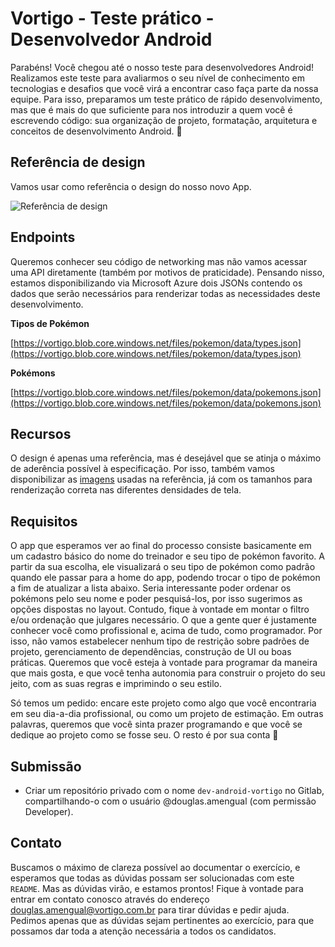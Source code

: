 # Vortigo - Teste prático - Desenvolvedor Android

Parabéns! Você chegou até o nosso teste para desenvolvedores Android! 
Realizamos este teste para avaliarmos o seu nível de conhecimento em tecnologias e desafios que você virá a encontrar caso faça parte da nossa equipe.
Para isso, preparamos um teste prático de rápido desenvolvimento, mas que é mais do que suficiente para nos introduzir a quem você é escrevendo código: sua organização de projeto, formatação, arquitetura e conceitos de desenvolvimento Android. 🤘  


## Referência de design

Vamos usar como referência o design do nosso novo App.

![Referência de design](https://vortigo.blob.core.windows.net/files/pokemon/assets/layout.png)  

## Endpoints

Queremos conhecer seu código de networking mas não vamos acessar uma API diretamente (também por motivos de praticidade). Pensando nisso, estamos disponibilizando via Microsoft Azure dois JSONs contendo os dados que serão necessários para renderizar todas as necessidades deste desenvolvimento.

**Tipos de Pokémon**

[https://vortigo.blob.core.windows.net/files/pokemon/data/types.json](https://vortigo.blob.core.windows.net/files/pokemon/data/types.json)  

**Pokémons**

[https://vortigo.blob.core.windows.net/files/pokemon/data/pokemons.json](https://vortigo.blob.core.windows.net/files/pokemon/data/pokemons.json)

## Recursos

O design é apenas uma referência, mas é desejável que se atinja o máximo de aderência possível à especificação. Por isso, também vamos disponibilizar as [imagens](https://vortigo.blob.core.windows.net/files/pokemon/assets/images.zip) usadas na referência, já com os tamanhos para renderização correta nas diferentes densidades de tela.

## Requisitos

O app que esperamos ver ao final do processo consiste basicamente em um cadastro básico do nome do treinador e seu tipo de pokémon favorito. A partir da sua escolha, ele visualizará o seu tipo de pokémon como padrão quando ele passar para a home do app, podendo trocar o tipo de pokémon a fim de atualizar a lista abaixo. Seria interessante poder ordenar os pokémons pelo seu nome e poder pesquisá-los, por isso sugerimos as opções dispostas no layout. Contudo, fique à vontade em montar o filtro e/ou ordenação que julgares necessário. O que a gente quer é justamente conhecer você como profissional e, acima de tudo, como programador. Por isso, não vamos estabelecer nenhum tipo de restrição sobre padrões de projeto, gerenciamento de dependências, construção de UI ou boas práticas. Queremos que você esteja à vontade para programar da maneira que mais gosta, e que você tenha autonomia para construir o projeto do seu jeito, com as suas regras e imprimindo o seu estilo.

Só temos um pedido: encare este projeto como algo que você encontraria em seu dia-a-dia profissional, ou como um projeto de estimação. Em outras palavras, queremos que você sinta prazer programando e que você se dedique ao projeto como se fosse seu. O resto é por sua conta 😬

## Submissão

- Criar um repositório privado com o nome `dev-android-vortigo` no Gitlab, compartilhando-o com o usuário @douglas.amengual (com permissão Developer).

## Contato

Buscamos o máximo de clareza possível ao documentar o exercício, e esperamos que todas as dúvidas possam ser solucionadas com este `README`. Mas as dúvidas virão, e estamos prontos! Fique à vontade para entrar em contato conosco através do endereço [douglas.amengual@vortigo.com.br](mailto:douglas.amengual@vortigo.com.br) para tirar dúvidas e pedir ajuda. Pedimos apenas que as dúvidas sejam pertinentes ao exercício, para que possamos dar toda a atenção necessária a todos os candidatos.  
